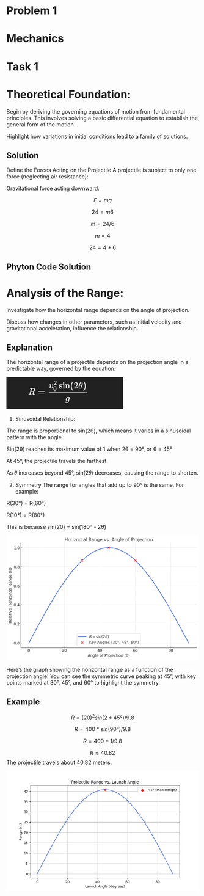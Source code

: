 # Problem 1

# Mechanics

# Task 1
# Theoretical Foundation:

Begin by deriving the governing equations of motion from fundamental principles. This involves solving a basic differential equation to establish the general form of the motion.

Highlight how variations in initial conditions lead to a family of solutions.

## Solution
Define the Forces Acting on the Projectile
A projectile is subject to only one force (neglecting air resistance):

Gravitational force acting downward:

$$
F=mg
$$

$$
24=m6
$$

$$
m=24/6
$$

$$
m=4
$$

$$
24=4*6
$$

## Phyton Code Solution


# Analysis of the Range:
Investigate how the horizontal range depends on the angle of projection.

Discuss how changes in other parameters, such as initial velocity and gravitational acceleration, influence the relationship.

## Explanation
The horizontal range of a projectile depends on the projection angle in a predictable way, governed by the equation:

![alt text](<Screenshot 2025-03-13 092850.png>)

1. Sinusoidal Relationship:

The range is proportional to sin(2θ), which means it varies in a sinusoidal pattern with the angle.

Sin(2θ) reaches its maximum value of 1 when 2θ = 90°, or θ = 45°

At 45°, the projectile travels the farthest.

As 𝜃 increases beyond 45°, sin(2𝜃) decreases, causing the range to shorten.

2. Symmetry
The range for angles that add up to 90° is the same. For example:

R(30°) = R(60°)

R(10°) = R(80°)

This is because sin(20) = sin(180° - 2θ)

![alt text](image.png)

Here’s the graph showing the horizontal range as a function of the projection angle! You can see the symmetric curve peaking at 45°, with key points marked at 30°, 45°, and 60° to highlight the symmetry.


## Example

$$
R=(20)^2sin(2*45°) / 9.8
$$

$$
R=400 * sin(90°) / 9.8
$$

$$
R=400 * 1 / 9.8
$$

$$
R≈40.82
$$
The projectile travels about 40.82 meters.

![alt text](image-1.png)

